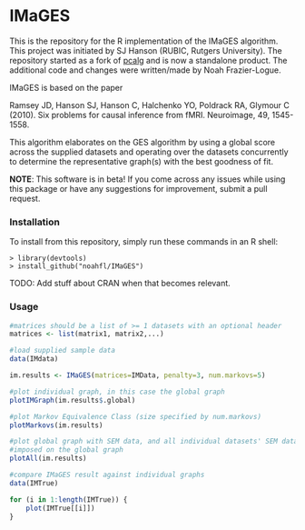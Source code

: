 # IMaGES

This is the repository for the R implementation of the IMaGES algorithm. This project was initiated by SJ Hanson (RUBIC, Rutgers University). The repository started as a fork of [pcalg](https://cran.r-project.org/web/packages/pcalg/index.html) and is now a standalone product. The additional code and changes were written/made by Noah Frazier-Logue.

IMaGES is based on the paper 

Ramsey JD, Hanson SJ, Hanson C, Halchenko YO, Poldrack RA, Glymour C (2010). Six problems for causal inference from fMRI. Neuroimage, 49, 1545-1558.

This algorithm elaborates on the GES algorithm by using a global score across the supplied datasets and operating over the datasets concurrently to determine the representative graph(s) with the best goodness of fit.


**NOTE**: This software is in beta! If you come across any issues while using this package or have any suggestions for improvement, submit a pull request.

### Installation

To install from this repository, simply run these commands in an R shell:

```
> library(devtools)
> install_github("noahfl/IMaGES")
```

TODO: Add stuff about CRAN when that becomes relevant.

### Usage

```R
#matrices should be a list of >= 1 datasets with an optional header
matrices <- list(matrix1, matrix2,...)

#load supplied sample data
data(IMdata)

im.results <- IMaGES(matrices=IMData, penalty=3, num.markovs=5)

#plot individual graph, in this case the global graph
plotIMGraph(im.results$.global)

#plot Markov Equivalence Class (size specified by num.markovs)
plotMarkovs(im.results)

#plot global graph with SEM data, and all individual datasets' SEM data
#imposed on the global graph
plotAll(im.results)

#compare IMaGES result against individual graphs
data(IMTrue)

for (i in 1:length(IMTrue)) {
    plot(IMTrue[[i]])
}

```
